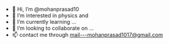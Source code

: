 - 👋 Hi, I’m @mohanprasad10
- 👀 I’m interested in physics and 
- 🌱 I’m currently learning ...
- 💞️ I’m looking to collaborate on ...
- 📫 contact me through mail---mohanprasad1017@gmail.com 

<!---
mohanprasad10/mohanprasad10 is a ✨ special ✨ repository because its `README.md` (this file) appears on your GitHub profile.
You can click the Preview link to take a look at your changes.
--->
